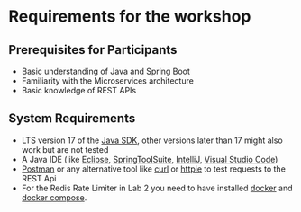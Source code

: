 # Requirements for the workshop

## Prerequisites for Participants

* Basic understanding of Java and Spring Boot
* Familiarity with the Microservices architecture
* Basic knowledge of REST APIs

## System Requirements

* LTS version 17 of the [Java SDK](https://adoptopenjdk.net/), other versions later than 17 might also work but are not tested
* A Java IDE (like [Eclipse](https://www.eclipse.org/downloads/), [SpringToolSuite](https://spring.io/tools), [IntelliJ](https://www.jetbrains.com/idea/download), [Visual Studio Code](https://code.visualstudio.com/))
* [Postman](https://www.getpostman.com/downloads/) or any alternative tool like [curl](https://curl.se/) or [httpie](https://httpie.io/) to test requests to the REST Api
* For the Redis Rate Limiter in Lab 2 you need to have installed [docker](https://docs.docker.com/get-docker/) and [docker compose](https://docs.docker.com/compose/install/).
